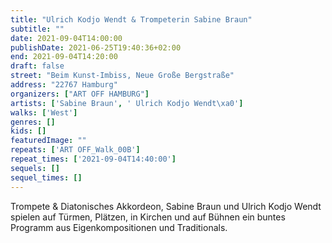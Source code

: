 ```yaml
---
title: "Ulrich Kodjo Wendt & Trompeterin Sabine Braun"
subtitle: ""
date: 2021-09-04T14:00:00
publishDate: 2021-06-25T19:40:36+02:00
end: 2021-09-04T14:20:00
draft: false
street: "Beim Kunst-Imbiss, Neue Große Bergstraße"
address: "22767 Hamburg"
organizers: ["ART OFF HAMBURG"]
artists: ['Sabine Braun', ' Ulrich Kodjo Wendt\xa0']
walks: ['West']
genres: []
kids: []
featuredImage: ""
repeats: ['ART OFF_Walk_00B']
repeat_times: ['2021-09-04T14:40:00']
sequels: []
sequel_times: []
---
```


Trompete & Diatonisches Akkordeon, Sabine Braun und Ulrich Kodjo Wendt spielen auf Türmen, Plätzen, in Kirchen und auf Bühnen ein buntes Programm aus Eigenkompositionen und Traditionals.